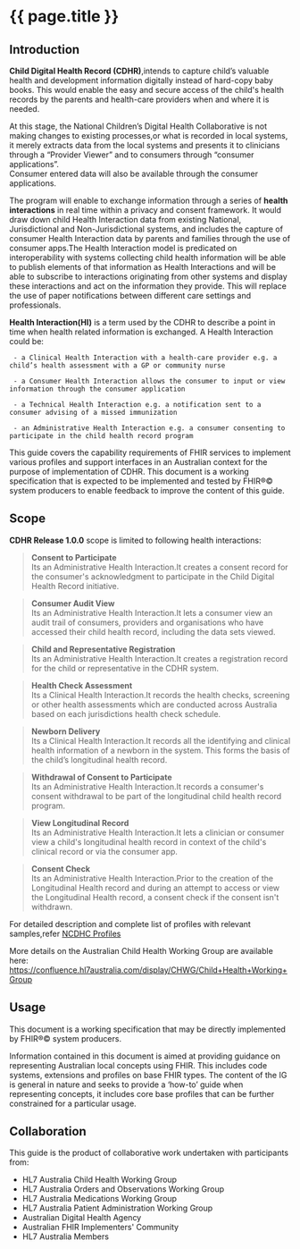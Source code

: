# {{ page.title }}

## Introduction

**Child Digital Health Record (CDHR)**,intends to capture child’s valuable health and development information digitally instead of hard-copy baby books.
This would enable the easy and secure access of the child's health records by the parents and health-care providers when and where it is needed.

At this stage, the National Children’s Digital Health Collaborative is not making changes to existing processes,or what is recorded in local systems, 
it merely extracts data from the local systems and presents it to clinicians through a “Provider Viewer” and to consumers through “consumer applications”.  
Consumer entered data will also be available through the consumer applications.


The program will enable to exchange information through a series of **health interactions** in real time within a privacy and consent framework.
It would draw down child Health Interaction data from existing National, Jurisdictional and Non-Jurisdictional systems, and includes the 
capture of consumer Health Interaction data by parents and families through the use of consumer apps.The Health Interaction model is predicated on interoperability 
with systems collecting child health information will be able to publish elements of that information as Health Interactions and will be able to subscribe to 
interactions originating from other systems and display these interactions and act on the information they provide. This will replace the use of paper notifications 
between different care settings and professionals.


**Health Interaction(HI)** is a term used by the CDHR to describe a point in time when health related information is exchanged.  A Health Interaction could be:

     - a Clinical Health Interaction with a health-care provider e.g. a child’s health assessment with a GP or community nurse

     - a Consumer Health Interaction allows the consumer to input or view information through the consumer application

     - a Technical Health Interaction e.g. a notification sent to a consumer advising of a missed immunization 

     - an Administrative Health Interaction e.g. a consumer consenting to participate in the child health record program



This guide covers the capability requirements of FHIR services to implement various profiles and support interfaces in an Australian context for the purpose of 
implementation of CDHR.
This document is a working specification that is expected to be implemented and tested by FHIR®© system producers to enable feedback to improve the content of this guide.
## Scope

**CDHR Release 1.0.0** scope is limited to following health interactions:

>**Consent to Participate**   
>Its an Administrative Health Interaction.It creates a consent record for the consumer's acknowledgment to participate in the Child Digital Health Record initiative.



>**Consumer Audit View**  
>Its an Administrative Health Interaction.It lets a consumer view an audit trail of consumers, providers and organisations who have accessed their child health record, including the data sets viewed.



>**Child and Representative Registration**   
>Its an Administrative Health Interaction.It creates a registration record for the child or representative in the CDHR system.



>**Health Check Assessment**    
>Its a Clinical Health Interaction.It records the health checks, screening or other health assessments which are conducted across Australia based on each jurisdictions health check schedule.

	 
>**Newborn Delivery**  
>Its a Clinical Health Interaction.It records all the identifying and clinical health information of a newborn in the system. This forms the basis of the child’s longitudinal health record.


>**Withdrawal of Consent to Participate**    
>Its an Administrative Health Interaction.It records a consumer's consent withdrawal to be part of the longitudinal child health record program.



>**View Longitudinal Record**   
>Its an Administrative Health Interaction.It lets a clinician or consumer view a child's longitudinal health record in context of the child's clinical record or via the consumer app.



>**Consent Check**    
>Its an Administrative Health Interaction.Prior to the creation of the Longitudinal Health record and during an attempt to access or view the Longitudinal Health record,
 a consent check if the consent isn't withdrawn.




For detailed description and complete list of profiles with relevant samples,refer [NCDHC Profiles]



More details on the Australian Child Health Working Group are available here: https://confluence.hl7australia.com/display/CHWG/Child+Health+Working+Group

## Usage
This document is a working specification that may be directly implemented by FHIR®© system producers.

Information contained in this document is aimed at providing guidance on representing Australian local concepts using FHIR. This includes code systems, extensions and profiles on base FHIR types. The content of the IG is general in nature and seeks to provide a ‘how-to’ guide when representing concepts, it includes core base profiles that can be further constrained for a particular usage.

## Collaboration
This guide is the product of collaborative work undertaken with participants from:

* HL7 Australia Child Health Working Group
* HL7 Australia Orders and Observations Working Group
* HL7 Australia Medications Working Group
* HL7 Australia Patient Administration Working Group
* Australian Digital Health Agency
* Australian FHIR Implementers' Community
* HL7 Australia Members 




[NCDHC Profiles]:http://build.fhir.org/ig/hl7au/au-fhir-childhealth/profiles.html  





